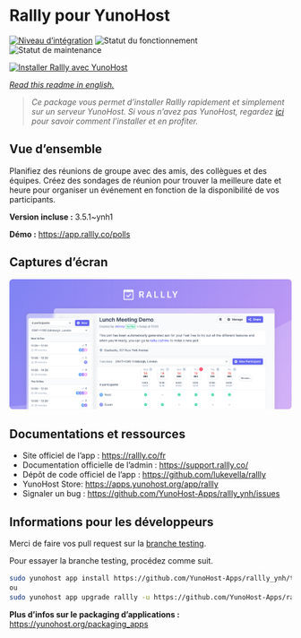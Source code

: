 <!--
N.B.: This README was automatically generated by https://github.com/YunoHost/apps/tree/master/tools/readme_generator
It shall NOT be edited by hand.
-->

# Rallly pour YunoHost

[![Niveau d’intégration](https://dash.yunohost.org/integration/rallly.svg)](https://dash.yunohost.org/appci/app/rallly) ![Statut du fonctionnement](https://ci-apps.yunohost.org/ci/badges/rallly.status.svg) ![Statut de maintenance](https://ci-apps.yunohost.org/ci/badges/rallly.maintain.svg)

[![Installer Rallly avec YunoHost](https://install-app.yunohost.org/install-with-yunohost.svg)](https://install-app.yunohost.org/?app=rallly)

*[Read this readme in english.](./README.md)*

> *Ce package vous permet d’installer Rallly rapidement et simplement sur un serveur YunoHost.
Si vous n’avez pas YunoHost, regardez [ici](https://yunohost.org/#/install) pour savoir comment l’installer et en profiter.*

## Vue d’ensemble

Planifiez des réunions de groupe avec des amis, des collègues et des équipes. Créez des sondages de réunion pour trouver la meilleure date et heure pour organiser un événement en fonction de la disponibilité de vos participants.

**Version incluse :** 3.5.1~ynh1

**Démo :** https://app.rallly.co/polls

## Captures d’écran

![Capture d’écran de Rallly](./doc/screenshots/screenshot.png)

## Documentations et ressources

* Site officiel de l’app : <https://rallly.co/fr>
* Documentation officielle de l’admin : <https://support.rallly.co/>
* Dépôt de code officiel de l’app : <https://github.com/lukevella/rallly>
* YunoHost Store: <https://apps.yunohost.org/app/rallly>
* Signaler un bug : <https://github.com/YunoHost-Apps/rallly_ynh/issues>

## Informations pour les développeurs

Merci de faire vos pull request sur la [branche testing](https://github.com/YunoHost-Apps/rallly_ynh/tree/testing).

Pour essayer la branche testing, procédez comme suit.

``` bash
sudo yunohost app install https://github.com/YunoHost-Apps/rallly_ynh/tree/testing --debug
ou
sudo yunohost app upgrade rallly -u https://github.com/YunoHost-Apps/rallly_ynh/tree/testing --debug
```

**Plus d’infos sur le packaging d’applications :** <https://yunohost.org/packaging_apps>